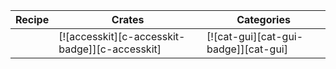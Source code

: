 | Recipe | Crates | Categories |
|--------|--------|------------|
|  | [![accesskit][c-accesskit-badge]][c-accesskit] | [![cat-gui][cat-gui-badge]][cat-gui] |
